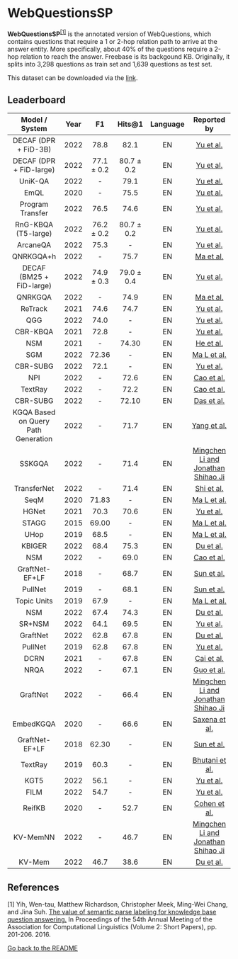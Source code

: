 # WebQuestionsSP

**WebQuestionsSP**<sup>[[1]](#myfootnote1)</sup> is the annotated version of WebQuestions, which contains questions that require a 1 or 2-hop relation path to arrive at the answer entity. 
More specifically, about 40% of the questions require a 2-hop relation to reach the answer. Freebase is its backgound KB. Originally, it splits into 3,298 questions 
as train set and 1,639 questions as test set. 

This dataset can be downloaded via the [link](https://www.microsoft.com/en-us/download/details.aspx?id=52763).


## Leaderboard 

| Model / System | Year |  F1   | Hits@1 | Language |                                    Reported by                                     |
|:--------------:|:----:|:-----:|:------:|:--------:|:----------------------------------------------------------------------------------:|
| DECAF (DPR + FiD-3B)  | 2022 |  78.8 |  82.1  |    EN    |    [Yu et al.](https://arxiv.org/pdf/2210.00063.pdf)                        |
| DECAF (DPR + FiD-large) | 2022 | 77.1 ± 0.2 |  80.7 ± 0.2|    EN    |    [Yu et al.](https://arxiv.org/pdf/2210.00063.pdf)             |
| UniK-QA | 2022 | -|  79.1|    EN    |    [Yu et al.](https://arxiv.org/pdf/2210.00063.pdf)               |
| EmQL | 2020 | -|  75.5|    EN    |    [Yu et al.](https://arxiv.org/pdf/2210.00063.pdf)               |
| Program Transfer  | 2022 | 76.5|  74.6|    EN    |    [Yu et al.](https://arxiv.org/pdf/2210.00063.pdf)               |
| RnG-KBQA (T5-large)    | 2022 | 76.2 ± 0.2|  80.7 ± 0.2|    EN    |    [Yu et al.](https://arxiv.org/pdf/2210.00063.pdf)               |
| ArcaneQA   | 2022 | 75.3| - |    EN    |    [Yu et al.](https://arxiv.org/pdf/2210.00063.pdf)               |
|   QNRKGQA+h    | 2022 |   -   |  75.7  |    EN    |    [Ma et al.](https://link.springer.com/chapter/10.1007/978-3-031-10983-6_11)     |
| DECAF (BM25 + FiD-large) | 2022 | 74.9 ± 0.3 | 79.0 ± 0.4 |    EN    |    [Yu et al.](https://arxiv.org/pdf/2210.00063.pdf)               |
|    QNRKGQA     | 2022 |   -   |  74.9  |    EN    |    [Ma et al.](https://link.springer.com/chapter/10.1007/978-3-031-10983-6_11)     |
| ReTrack  | 2021 | 74.6| 74.7 |    EN    |    [Yu et al.](https://arxiv.org/pdf/2210.00063.pdf)               |
| QGG  | 2022 | 74.0| -|    EN    |    [Yu et al.](https://arxiv.org/pdf/2210.00063.pdf)               |
| CBR-KBQA| 2021 | 72.8| -|    EN    |    [Yu et al.](https://arxiv.org/pdf/2210.00063.pdf)               |
|      NSM       | 2021 |   -   | 74.30  |    EN    |                 [He et al.](https://arxiv.org/pdf/2101.03737.pdf)                  |
|      SGM       | 2022 | 72.36 |   -    |    EN    |  [Ma L et al.](https://ieeexplore.ieee.org/stamp/stamp.jsp?tp=&arnumber=9747229)   |
| CBR-SUBG | 2022 | 72.1| - |    EN    |    [Yu et al.](https://arxiv.org/pdf/2210.00063.pdf)               |
|      NPI       | 2022 |   -   |  72.6  |    EN    |            [Cao et al.](https://aclanthology.org/2022.acl-long.559.pdf)            |
|    TextRay     | 2022 |   -   |  72.2  |    EN    |            [Cao et al.](https://aclanthology.org/2022.acl-long.559.pdf)            |
|    CBR-SUBG    | 2022 |   -   | 72.10  |    EN    |                 [Das et al.](https://arxiv.org/pdf/2202.10610.pdf)                 |
| KGQA Based on Query Path Generation| 2022 | - | 71.7 | EN | [Yang et al.](https://link.springer.com/chapter/10.1007/978-3-031-10983-6_12) |
|     SSKGQA     | 2022 |   -   |  71.4  |    EN    |     [Mingchen Li and Jonathan Shihao Ji](https://arxiv.org/pdf/2204.10194.pdf)     |
|  TransferNet   | 2022 |   -   |  71.4  |    EN    |                 [Shi et al.](https://arxiv.org/pdf/2104.07302.pdf)                 |
|      SeqM      | 2020 | 71.83 |   -    |    EN    |  [Ma L et al.](https://ieeexplore.ieee.org/stamp/stamp.jsp?tp=&arnumber=9747229)   |
|HGNet| 2021 | 70.3| 70.6|    EN    |    [Yu et al.](https://arxiv.org/pdf/2210.00063.pdf)               |\
|     STAGG      | 2015 | 69.00 |   -    |    EN    |  [Ma L et al.](https://ieeexplore.ieee.org/stamp/stamp.jsp?tp=&arnumber=9747229)   |
|      UHop      | 2019 | 68.5  |   -    |    EN    |  [Ma L et al.](https://ieeexplore.ieee.org/stamp/stamp.jsp?tp=&arnumber=9747229)   |
|     KBIGER     | 2022 | 68.4  |  75.3  |    EN    |  [Du et al.](https://arxiv.org/pdf/2209.03005.pdf)   |
|      NSM       | 2022 |   -   |  69.0  |    EN    |            [Cao et al.](https://aclanthology.org/2022.acl-long.559.pdf)            |
| GraftNet-EF+LF | 2018 |   -   |  68.7  |    EN    |                [Sun et al.](https://aclanthology.org/D18-1455.pdf)                 |
|    PullNet     | 2019 |   -   |  68.1  |    EN    |                 [Sun et al.](https://arxiv.org/pdf/1904.09537.pdf)                 |
|  Topic Units   | 2019 | 67.9  |   -    |    EN    |  [Ma L et al.](https://ieeexplore.ieee.org/stamp/stamp.jsp?tp=&arnumber=9747229)   |
|  NSM           | 2022 | 67.4 |  74.3  |    EN    |   [Du et al.](https://arxiv.org/pdf/2209.03005.pdf)   |
|SR+NSM | 2022 | 64.1| 69.5|    EN    |    [Yu et al.](https://arxiv.org/pdf/2210.00063.pdf)               |\
|    GraftNet    | 2022 | 62.8|  67.8  |    EN    |    [Du et al.](https://arxiv.org/pdf/2209.03005.pdf)   |
|PullNet | 2019 | 62.8|  67.8  |    EN  |    [Yu et al.](https://arxiv.org/pdf/2210.00063.pdf)               |\
|      DCRN      | 2021 |   -   |  67.8  |    EN    |          [Cai et al.](https://aclanthology.org/2021.findings-acl.19.pdf)           |
|      NRQA      | 2022 |   -   |  67.1  |    EN    | [Guo et al.](https://link.springer.com/content/pdf/10.1007/s10489-022-03927-0.pdf) |
|    GraftNet    | 2022 |   -   |  66.4  |    EN    |     [Mingchen Li and Jonathan Shihao Ji](https://arxiv.org/pdf/2204.10194.pdf)     |
|   EmbedKGQA    | 2020 |   -   |  66.6  |    EN    |          [Saxena et al.](https://aclanthology.org/2020.acl-main.412.pdf)           |
| GraftNet-EF+LF | 2018 | 62.30 |   -    |    EN    |                [Sun et al.](https://aclanthology.org/D18-1455.pdf)                 |
|    TextRay     | 2019 | 60.3  |   -    |    EN    |        [Bhutani et al.](https://dl.acm.org/doi/pdf/10.1145/3357384.3358033)        |
|KGT5 | 2022 | 56.1| -|    EN    |    [Yu et al.](https://arxiv.org/pdf/2210.00063.pdf)               |\
|FILM | 2022 | 54.7| -|    EN    |    [Yu et al.](https://arxiv.org/pdf/2210.00063.pdf)               |\
|     ReifKB     | 2020 |   -   |  52.7  |    EN    |                [Cohen et al.](https://arxiv.org/pdf/2002.06115.pdf)                |
|    KV-MemNN    | 2022 |   -   |  46.7  |    EN    |     [Mingchen Li and Jonathan Shihao Ji](https://arxiv.org/pdf/2204.10194.pdf)     |
|    KV-Mem    | 2022 |  46.7   |  38.6  |    EN    |    [Du et al.](https://arxiv.org/pdf/2209.03005.pdf)   |

## References 
<a name="myfootnote1">[1]</a> Yih, Wen-tau, Matthew Richardson, Christopher Meek, Ming-Wei Chang, and Jina Suh. [The value of semantic parse labeling for knowledge base question answering.](http://anthology.aclweb.org/P16-2033) In Proceedings of the 54th Annual Meeting of the Association for Computational Linguistics (Volume 2: Short Papers), pp. 201-206. 2016.


[Go back to the README](../README.md)
